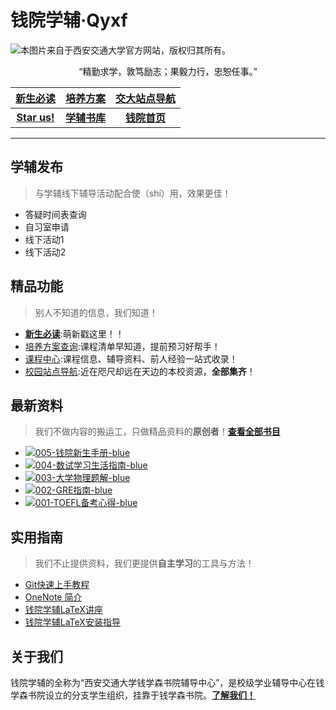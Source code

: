 # 钱院学辅·Qyxf
![本图片来自于西安交通大学官方网站，版权归其所有。](http://www.xjtu.edu.cn/images/jdgk.jpg)

<p style="text-align:center;text-shadow: 2px 2px 1px lightgrey;">“精勤求学，敦笃励志；果毅力行，忠恕任事。”</p>

<i class="fas fa-star"></i> [**新生必读**](/intro/life-in-xjtu)|<i class="fas fa-file"></i> [**培养方案**](/program/)|<i class="fas fa-map"></i> [**交大站点导航**](/others/navigator)
:-:|:-:|:-:
<i class="fab fa-github"></i> [**Star us!**](https://github.com/qyxf/)|<i class="fas fa-book"></i> [**学辅书库**](/BookHub)|<i class="fas fa-university"></i> [**钱院首页**](http://bjb.xjtu.edu.cn/)

---

## <i class="fas fa-question-circle"></i> 学辅发布

> 与学辅线下辅导活动配合使（shí）用，效果更佳！

- 答疑时间表查询
- 自习室申请
- 线下活动1
- 线下活动2

## <i class="fas fa-medal"></i> 精品功能
> 别人不知道的信息，我们知道！

- [**新生必读**](/intro/life-in-xjtu):萌新戳这里！！
- [培养方案查询](/program/):课程清单早知道，提前预习好帮手！
- [课程中心](/course/):课程信息、辅导资料、前人经验一站式收录！
- [校园站点导航](/others/navigator):近在咫尺却远在天边的本校资源，**全部集齐**！


## <i class="fas fa-book"></i> 最新资料
> 我们不做内容的搬运工，只做精品资料的**原创者**！[**查看全部书目**](/BookHub)

- [![005-钱院新生手册-blue](shield)](/BookHub/005.freshman-manual)
- [![004-数试学习生活指南-blue](shield)](/BookHub/004.guidance-for-study)
- [![003-大学物理题解-blue](shield)](/BookHub/003.key-to-university-physics)
- [![002-GRE指南-blue](shield)](/BookHub/002.gre-guide)
- [![001-TOEFL备考心得-blue](shield)](/BookHub/001.toefl-tips)

## <i class="fas fa-compass"></i> 实用指南
> 我们不止提供资料，我们更提供**自主学习**的工具与方法！

- [Git快速上手教程](/tutorials/Git-Tutorial) 
- [OneNote 简介](/tutorials/OneNote-Tutorial)
- [钱院学辅LaTeX讲座](https://github.com/qyxf/lec-on-LaTeX) 
- [钱院学辅LaTeX安装指导](/tutorials/Latex-Download)

## <i class="fas fa-address-card"></i> 关于我们

钱院学辅的全称为“西安交通大学钱学森书院辅导中心”，是校级学业辅导中心在钱学森书院设立的分支学生组织，挂靠于钱学森书院。[**了解我们！**](/others/about)


